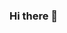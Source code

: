 ### Hi there 👋
<!--
**damhung0113/damhung0113** is a ✨ _special_ ✨ repository because its `README.md` (this file) appears on your GitHub profile.

Here are some ideas to get you started:


-->
